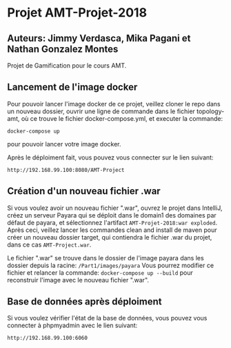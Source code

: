 # Projet AMT-Projet-2018

## Auteurs: Jimmy Verdasca, Mika Pagani et Nathan Gonzalez Montes

Projet de Gamification pour le cours AMT.

## Lancement de l'image docker

Pour pouvoir lancer l'image docker de ce projet, veillez cloner le repo dans un nouveau dossier, 
ouvrir une ligne de commande dans le fichier topology-amt, où ce trouve le fichier docker-compose.yml, 
et executer la commande:

```docker-compose up```

pour pouvoir lancer votre image docker.

Après le déploiment fait, vous pouvez vous connecter sur le lien suivant:

```http://192.168.99.100:8080/AMT-Project```

## Création d'un nouveau fichier .war

Si vous voulez avoir un nouveau fichier ".war", ouvrez le projet dans IntelliJ, créez un serveur Payara qui se 
déploit dans le domain1 des domaines par défaut de payara, et sélectionnez l'artifact `AMT-Projet-2018:war exploded`.
Après ceci, veillez lancer les commandes clean and install de maven pour créer un nouveau dossier target, qui 
contiendra le fichier .war du projet, dans ce cas `AMT-Project.war`.

Le fichier ".war" se trouve dans le dossier de l'image payara dans les dossier depuis la racine: ```/Part1/images/payara```
Vous pourrez modifier ce fichier et relancer la commande: ```docker-compose up --build``` pour reconstruir l'image avec le nouveau fichier ".war".

## Base de données après déploiment

Si vous voulez vérifier l'état de la base de données, vous pouvez vous connecter à phpmyadmin avec le lien 
suivant:

```http://192.168.99.100:6060```